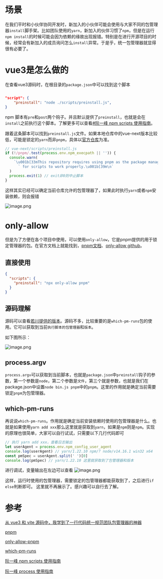 
# 场景
在我们平时和小伙伴协同开发时，新加入的小伙伴可能会使用与大家不同的包管理器`install`脚手架。比如团队使用的`yarn`，新加入的伙伴习惯了`npm`，但是在运行`npm install`的时候可能会因为依赖的缘故出现报错。特别是在进行开源项目的时候，经常会有新加入的成员询问怎么`install`异常。于是乎，统一包管理器就显得很有必要了。

# vue3是怎么做的
在查看vue3源码时，在根目录的`package.json`中可以找到这个脚本
```json

"script": {
    "preinstall": "node ./scripts/preinstall.js",
}

```
npm 脚本有`pre`和`post`两个钩子。并且默认提供了`preinstall`，也就是会在`install`之前执行这个脚本。了解更多可以查看[#阮一峰 npm scripts 使用指南](http://www.ruanyifeng.com/blog/2016/10/npm_scripts.html)。

跟着这条脚本可以找到`preinstall.js`文件。如果本地仓库中的vue-next版本比较低，可能是锁定的`yarn`而非`pnpm`，具体以[官方仓库](https://github.com/vuejs/vue-next/blob/master/scripts/preinstall.js)为准。

```js
// vue-next/scripts/preinstall.js
if (!/pnpm/.test(process.env.npm_execpath || '')) {
  console.warn(
    `\u001b[33mThis repository requires using pnpm as the package manager ` +
      ` for scripts to work properly.\u001b[39m\n`
  )
  process.exit(1) // exit非0则中止脚本
}
```
这样其实已经可以确定当前仓库允许的包管理器了，如果此时执行`yarn`或者`npm`安装依赖，则会报错

![image.png](https://p1-juejin.byteimg.com/tos-cn-i-k3u1fbpfcp/a25fc0fdf7814de882a2c49d10be24d1~tplv-k3u1fbpfcp-watermark.image?)

# only-allow
但是为了方便在各个项目中使用，可以使用`only-allow`，它是pnpm提供的用于锁定管理器的包。在官方文档上就能找到，[pnpm文档](https://pnpm.io/zh/only-allow-pnpm)、[only-allow github](https://github.com/pnpm/only-allow)。
## 直接使用
```json
{
  "scripts": {
    "preinstall": "npx only-allow pnpm"
  }
}

```

## 源码理解
源码可以查看[若川提供的版本](https://github.com/lxchuan12/only-allow-analysis)。源码不多，比较重要的是`which-pm-runs`包的使用。它可以获取到当前`执行脚本的包管理器`和`版本`。

如下图所示：

![image.png](https://p1-juejin.byteimg.com/tos-cn-i-k3u1fbpfcp/757b67ede7a74e738b24e5b4fd72f1f9~tplv-k3u1fbpfcp-watermark.image?)
## process.argv
`process.argv`可以获取到当前脚本，也就是`package.json`中`preinstall`钩子的参数，第一个参数是`node`，第二个参数是`文件`，第三个就是参数，也就是我们在package.json中设置`node bin.js pnpm`中的`pnpm`。这里的作用就是确定当前需要锁定`pnpm`为包管理器。

## which-pm-runs
再说说`which-pm-runs`。作用就是确定当前安装依赖时使用的包管理器是什么。也就是如果使用`yarn add xxx`那么这里就是获取到`yarn`，如果是`npm`则是`npm`。实现的原理也很简单，大家可以自行试试，只需要以下几行代码即可
```js
// 执行 yarn add xxx，查看日志输出
let userAgent = process.env.npm_config_user_agent
console.log(userAgent) // yarn/1.22.10 npm/? node/v14.16.1 win32 x64
const pmSpec = userAgent.split(' ')[0]
console.log(pmSpec) // yarn/1.22.10 这里就获取到了包管理器和版本
```
进行调试，变量输出在左边可以查看
![image.png](https://p9-juejin.byteimg.com/tos-cn-i-k3u1fbpfcp/919cf52ef607486783575aa707942128~tplv-k3u1fbpfcp-watermark.image?)

这样，运行时使用的包管理器，需要锁定的包管理器都能获取到了，之后进行`if else`判断即可。
这里就不再展示了。感兴趣可以自行去了解。

# 参考
[从 vue3 和 vite 源码中，我学到了一行代码统一规范团队包管理器的神器](https://juejin.cn/post/7033560885050212389#heading-0)

[pnpm](https://pnpm.io/zh/only-allow-pnpm)

[only-allow-pnpm](https://github.com/pnpm/only-allow)

[which-pm-runs](https://github.com/zkochan/which-pm-runs)

[阮一峰 npm scripts 使用指南](http://www.ruanyifeng.com/blog/2016/10/npm_scripts.html)

[阮一峰 process 使用指南](http://javascript.ruanyifeng.com/nodejs/process.html)


